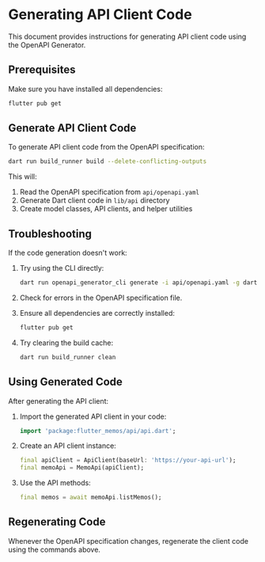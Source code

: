 # Generating API Client Code

This document provides instructions for generating API client code using the OpenAPI Generator.

## Prerequisites

Make sure you have installed all dependencies:

```bash
flutter pub get
```

## Generate API Client Code

To generate API client code from the OpenAPI specification:

```bash
dart run build_runner build --delete-conflicting-outputs
```

This will:
1. Read the OpenAPI specification from `api/openapi.yaml`
2. Generate Dart client code in `lib/api` directory
3. Create model classes, API clients, and helper utilities

## Troubleshooting

If the code generation doesn't work:

1. Try using the CLI directly:
   ```bash
   dart run openapi_generator_cli generate -i api/openapi.yaml -g dart2 -o lib/api --additional-properties=pubName=flutter_memos_api,pubVersion=1.0.0,useEnumExtension=true,dateLibrary=time
   ```

2. Check for errors in the OpenAPI specification file.

3. Ensure all dependencies are correctly installed:
   ```bash
   flutter pub get
   ```

4. Try clearing the build cache:
   ```bash
   dart run build_runner clean
   ```

## Using Generated Code

After generating the API client:

1. Import the generated API client in your code:
   ```dart
   import 'package:flutter_memos/api/api.dart';
   ```

2. Create an API client instance:
   ```dart
   final apiClient = ApiClient(baseUrl: 'https://your-api-url');
   final memoApi = MemoApi(apiClient);
   ```

3. Use the API methods:
   ```dart
   final memos = await memoApi.listMemos();
   ```

## Regenerating Code

Whenever the OpenAPI specification changes, regenerate the client code using the commands above.